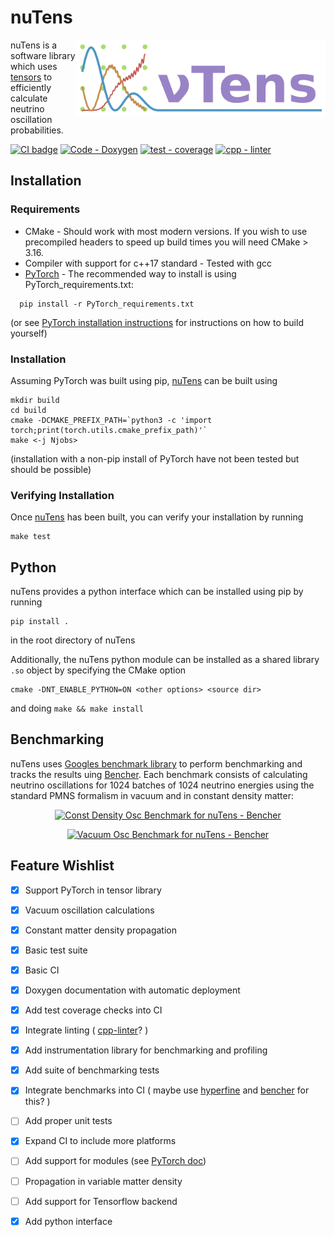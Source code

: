
<a name="nutens"></a>
# nuTens  
<img src="nuTens-logo.png" alt="nuTens"  align="right" width="400"/>


nuTens is a software library which uses [tensors](https://en.wikipedia.org/wiki/Tensor_(machine_learning)) to efficiently calculate neutrino oscillation probabilities. 

[![CI badge](https://github.com/ewanwm/nuTens/actions/workflows/CI-build-and-test.yml/badge.svg)](https://github.com/ewanwm/nuTens/actions/workflows/CI-build-and-test.yml)
[![Code - Doxygen](https://img.shields.io/badge/Code-Doxygen-2ea44f)](https://ewanwm.github.io/nuTens/index.html)
[![test - coverage](https://codecov.io/github/ewanwm/nuTens/graph/badge.svg?token=PJ8C8CX37O)](https://codecov.io/github/ewanwm/nuTens)
[![cpp - linter](https://github.com/ewanwm/nuTens/actions/workflows/cpp-linter.yaml/badge.svg)](https://github.com/ewanwm/nuTens/actions/workflows/cpp-linter.yaml)


## Installation
### Requirements

- CMake - Should work with most modern versions. If you wish to use precompiled headers to speed up build times you will need CMake > 3.16.
- Compiler with support for c++17 standard - Tested with gcc
- [PyTorch](https://pytorch.org/) - The recommended way to install is using PyTorch_requirements.txt:
```
  pip install -r PyTorch_requirements.txt
```
(or see [PyTorch installation instructions](https://pytorch.org/get-started/locally/) for instructions on how to build yourself)

### Installation
Assuming PyTorch was built using pip, [nuTens](#nutens) can be built using
```
mkdir build
cd build
cmake -DCMAKE_PREFIX_PATH=`python3 -c 'import torch;print(torch.utils.cmake_prefix_path)'`
make <-j Njobs>
```

(installation with a non-pip install of PyTorch have not been tested but should be possible)

### Verifying Installation
Once [nuTens](#nutens) has been built, you can verify your installation by running
```
make test
```

## Python
nuTens provides a python interface which can be installed using pip by running
```
pip install .
```
in the root directory of nuTens

Additionally, the nuTens python module can be installed as a shared library `.so` object by specifying the CMake option
```
cmake -DNT_ENABLE_PYTHON=ON <other options> <source dir>
```
and doing `make && make install`

## Benchmarking
nuTens uses [Googles benchmark library](https://github.com/google/benchmark) to perform benchmarking and tracks the results uing [Bencher](https://bencher.dev). Each benchmark consists of calculating neutrino oscillations for 1024 batches of 1024 neutrino energies using the standard PMNS formalism in vacuum and in constant density matter:

<p align="center">  
<a
  href="https://bencher.dev/perf/nutens?lower_value=false&upper_value=false&lower_boundary=false&upper_boundary=false&x_axis=date_time&branches=9fb1fa7d-4e90-4889-a370-8488dea67849&testbeds=49818c12-6c02-42a2-bbbb-697a772d8991&benchmarks=700b0d80-ef19-4fac-bc84-45d558df1801&measures=fc8c0fd1-3b41-4ce7-826c-74843c2ea71c&start_time=1718212890927&tab=plots&plots_search=36aa4017-86a3-47ff-8c39-b77045d5268b&key=true&reports_per_page=4&branches_per_page=8&testbeds_per_page=8&benchmarks_per_page=8&plots_per_page=8&reports_page=1&branches_page=1&testbeds_page=1&benchmarks_page=1&plots_page=1">
  <img
    src="https://api.bencher.dev/v0/projects/nutens/perf/img?branches=9fb1fa7d-4e90-4889-a370-8488dea67849&testbeds=49818c12-6c02-42a2-bbbb-697a772d8991&benchmarks=700b0d80-ef19-4fac-bc84-45d558df1801&measures=fc8c0fd1-3b41-4ce7-826c-74843c2ea71c&start_time=1718212890927&title=Const+Density+Osc+Benchmark"
  title="Const Density Osc Benchmark" 
  alt="Const Density Osc Benchmark for nuTens - Bencher" /></a>
</p>

<p align="center">
<a 
  href="https://bencher.dev/perf/nutens?lower_value=false&upper_value=false&lower_boundary=false&upper_boundary=false&x_axis=date_time&branches=9fb1fa7d-4e90-4889-a370-8488dea67849&testbeds=49818c12-6c02-42a2-bbbb-697a772d8991&benchmarks=bd0cdb00-102a-422a-a672-7f297e65fd7e&measures=fc8c0fd1-3b41-4ce7-826c-74843c2ea71c&start_time=1718212962301&tab=plots&plots_search=097d254e-f328-4643-9e51-7b37436df615&key=true&reports_per_page=4&branches_per_page=8&testbeds_per_page=8&benchmarks_per_page=8&plots_per_page=8&reports_page=1&branches_page=1&testbeds_page=1&benchmarks_page=1&plots_page=1">
  <img
    src="https://api.bencher.dev/v0/projects/nutens/perf/img?branches=9fb1fa7d-4e90-4889-a370-8488dea67849&testbeds=49818c12-6c02-42a2-bbbb-697a772d8991&benchmarks=bd0cdb00-102a-422a-a672-7f297e65fd7e&measures=fc8c0fd1-3b41-4ce7-826c-74843c2ea71c&start_time=1718212962301&title=Vacuum+Osc+Benchmark" 
  title="Vacuum Osc Benchmark" 
  alt="Vacuum Osc Benchmark for nuTens - Bencher" 
/></a>

</p>


## Feature Wishlist
- [x] Support PyTorch in tensor library
- [x] Vacuum oscillation calculations
- [x] Constant matter density propagation
- [x] Basic test suite
- [x] Basic CI
- [x] Doxygen documentation with automatic deployment
- [x] Add test coverage checks into CI
- [x] Integrate linting ( [cpp-linter](https://github.com/cpp-linter)? )
- [x] Add instrumentation library for benchmarking and profiling
- [x] Add suite of benchmarking tests
- [x] Integrate benchmarks into CI ( maybe use [hyperfine](https://github.com/sharkdp/hyperfine) and [bencher](https://bencher.dev/) for this? )
- [ ] Add proper unit tests
- [x] Expand CI to include more platforms
- [ ] Add support for modules (see [PyTorch doc](https://pytorch.org/cppdocs/api/classtorch_1_1nn_1_1_module.html))
- [ ] Propagation in variable matter density
- [ ] Add support for Tensorflow backend
- [x] Add python interface 

